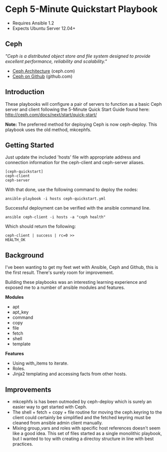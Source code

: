 Ceph 5-Minute Quickstart Playbook
=================================

* Requires Ansible 1.2
* Expects Ubuntu Server 12.04+

Ceph
----

_"Ceph is a distributed object store and file system designed to provide excellent performance, reliability and scalability."_

* [Ceph Architecture](http://ceph.com/docs/master/architecture/) (ceph.com)
* [Ceph on Github](https://github.com/ceph/ceph) (github.com)

Introduction
------------

These playbooks will configure a pair of servers to function as a basic Ceph server and client following the 5-Minute Quick Start Guide found here: http://ceph.com/docs/next/start/quick-start/

**Note:** The preferred method for deploying Ceph is now ceph-deploy. This playbook uses the old method, mkcephfs.

Getting Started
---------------

Just update the included 'hosts' file with appropriate address and connection information for the ceph-client and ceph-server aliases.

    [ceph-quickstart]
    ceph-client
    ceph-server

With that done, use the following command to deploy the nodes:

    ansible-playbook -i hosts ceph-quickstart.yml

Successful deployment can be verified with the ansible command line.

    ansible ceph-client -i hosts -a "ceph health"

Which should return the following:

    ceph-client | success | rc=0 >>
    HEALTH_OK

Background
----------

I've been wanting to get my feet wet with Ansible, Ceph and Github, this is the first result. There's surely room for improvement.

Building these playbooks was an interesting learning experience and exposed me to a number of ansible modules and features.

**Modules**

* apt
* apt_key
* command
* copy
* file
* fetch
* shell
* template

**Features**

* Using with_items to iterate.
* Roles.
* Jinja2 templating and accessing facts from other hosts.

Improvements
------------

* mkcephfs is has been outmoded by ceph-deploy which is surely an easier way to get started with Ceph. 
* The shell + fetch + copy + file routine for moving the ceph.keyring to the client could certainly be simplified and the fetched keyring must be cleaned from ansible admin client manually.
* Mixing group_vars and roles with specific host references doesn't seem like a good idea.  This set of files started as a single monolithic playbook, but I wanted to toy with creating a directoy structure in line with best practices.
